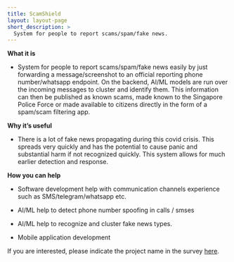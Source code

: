 ```yaml
---
title: ScamShield
layout: layout-page
short_description: >
  System for people to report scams/spam/fake news.
---
```


**What it is**

- System for people to report scams/spam/fake news easily by just forwarding a message/screenshot to an official reporting phone number/whatsapp endpoint. On the backend, AI/ML models are run over the incoming messages to cluster and identify them. This information can then be published as known scams, made known to the Singapore Police Force or made available to citizens directly in the form of a spam/scam filtering app.

**Why it’s useful**

- There is a lot of fake news propagating during this covid crisis. This spreads very quickly and has the potential to cause panic and substantial harm if not recognized quickly. This system allows for much earlier detection and response.

**How you can help**

- Software development help with communication channels experience such as SMS/telegram/whatsapp etc.

- AI/ML help to detect phone number spoofing in calls / smses

- AI/ML help to recognize and cluster fake news types.

- Mobile application development

If you are interested, please indicate the project name in the survey [here](https://go.gov.sg/govtech-volunteers).
